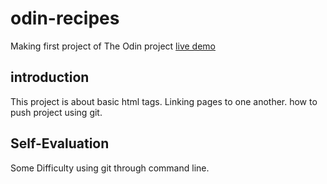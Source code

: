 # odin-recipes 
Making first project of The Odin project
 [live demo](https://krishnasinghmahar.github.io/odin-recipes/)

## introduction
This project is about basic html tags.
Linking pages to one another.
how to push project using git.

## Self-Evaluation
Some Difficulty using git through command line.
